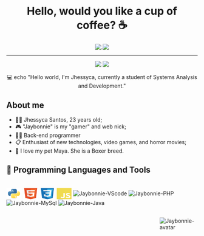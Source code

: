 <h1 align="center"> Hello, would you like a cup of coffee? ☕ </h1> 
   
<div align="center">
<a href="https://github.com/anuraghazra/github-readme-stats">
  <img height=150 align="center" src="https://github-readme-stats.vercel.app/api?username=jhessycavieiras&show_icons=true&theme=radical" />
</a>
<a href="https://github.com/anuraghazra/convoychat">
  <img height=150 align="center" src="https://github-readme-stats.vercel.app/api/top-langs?username=jhessycavieiras&layout=compact&langs_count=8&card_width=250&show_icons=true&theme=radical" />
</a>
</div>

<hr>

<div align="center">
    <a href="mailto:jhessycavieira6096@gmai.com" target="_blank"><img src="https://img.shields.io/badge/-Gmail-%23333?style=for-the-badge&logo=gmail&logoColor=white" target="_blank"></a>
    <a href="https://www.linkedin.com/in/jhessycavieira/" rel="nofollow" target="_blank"><img src="https://img.shields.io/badge/-LinkedIn-%230077B5?style=for-the-badge&logo=linkedin&logoColor=white" target="_blank"></a> 
</div>

<p align="center" dir="auto"> 💻 echo "Hello world, I'm Jhessyca, currently a student of Systems Analysis and Development."</p>


## About me

* 🙋‍♀️ Jhessyca Santos, 23 years old;
* 🎮 "Jaybonnie" is my "gamer" and web nick;
* 🧑‍💻 Back-end programmer 
* 📋 Enthusiast of new technologies, video games, and horror movies;
* 🐶 I love my pet Maya. She is a Boxer breed.

## 🧰 Programming Languages and Tools
<div style="display: inline_block"><br>
  <img align="center" alt="Jaybonnie-Python" height="30" width="40" src="https://raw.githubusercontent.com/devicons/devicon/master/icons/python/python-original.svg">
  <img align="center" alt="Jaybonnie-HTML" height="30" width="40" src="https://raw.githubusercontent.com/devicons/devicon/master/icons/html5/html5-original.svg">
  <img align="center" alt="Jaybonnie-CSS" height="30" width="40" src="https://raw.githubusercontent.com/devicons/devicon/master/icons/css3/css3-original.svg">
  <img align="center" alt="Jaybonnie-Js" height="30" width="40" src="https://raw.githubusercontent.com/devicons/devicon/master/icons/javascript/javascript-plain.svg"> 
  <img align="center" alt="Jaybonnie-VScode" height="30" width="40" src="https://cdn.jsdelivr.net/gh/devicons/devicon/icons/vscode/vscode-original.svg">
  <img align="center" alt="Jaybonnie-PHP" height="45" width="55" src="https://cdn.jsdelivr.net/gh/devicons/devicon/icons/php/php-original.svg">
  <img align="center" alt="Jaybonnie-MySql" height="50" width="60" src="https://cdn.jsdelivr.net/gh/devicons/devicon/icons/mysql/mysql-original-wordmark.svg" />
  <img align="center" alt="Jaybonnie-Java" height="45" width="50" src="https://cdn.jsdelivr.net/gh/devicons/devicon/icons/java/java-original-wordmark.svg">
</div>

##


<div align="top">
  <img align="right" alt="Jaybonnie-avatar" heigth="100" width="100" src="https://cdn.discordapp.com/attachments/349684519256850432/1202359770674368552/WhatsApp_Image_2024-01-31_at_17.41.39_1.png?ex=65cd2bcc&is=65bab6cc&hm=3cc250a1f7f5c7f45c8d07616fc5bd6faa84edb305454274b5ed769205d6593c&">
</div>

<!--<a target="_blank" rel="noopener noreferrer nofollow" href="https://camo.githubusercontent.com/c1c08eb7625abe1a813e5ad05a94891aa127a37e0ce126b59ecda28233effdac/68747470733a2f2f696d672e736869656c64732e696f2f62616467652f4d7953514c2d3030303030463f7374796c653d666f722d7468652d6261646765266c6f676f3d6d7973716c266c6f676f436f6c6f723d7768697465"><img src="https://camo.githubusercontent.com/c1c08eb7625abe1a813e5ad05a94891aa127a37e0ce126b59ecda28233effdac/68747470733a2f2f696d672e736869656c64732e696f2f62616467652f4d7953514c2d3030303030463f7374796c653d666f722d7468652d6261646765266c6f676f3d6d7973716c266c6f676f436f6c6f723d7768697465" alt="Visual Studio Code" data-canonical-src="https://img.shields.io/badge/MySQL-00000F?style=for-the-badge&amp;logo=mysql&amp;logoColor=white" style="max-width: 100%;"></a>
<a target="_blank" rel="noopener noreferrer nofollow" href="https://camo.githubusercontent.com/513e03fc97acb466e27d445394532ade8d90363a266a4e8ff9526e2c49db0f67/68747470733a2f2f696d672e736869656c64732e696f2f62616467652f56697375616c5f53747564696f5f436f64652d3030373844343f7374796c653d666f722d7468652d6261646765266c6f676f3d76697375616c25323073747564696f253230636f6465266c6f676f436f6c6f723d7768697465"><img src="https://camo.githubusercontent.com/513e03fc97acb466e27d445394532ade8d90363a266a4e8ff9526e2c49db0f67/68747470733a2f2f696d672e736869656c64732e696f2f62616467652f56697375616c5f53747564696f5f436f64652d3030373844343f7374796c653d666f722d7468652d6261646765266c6f676f3d76697375616c25323073747564696f253230636f6465266c6f676f436f6c6f723d7768697465" alt="Visual Studio Code" data-canonical-src="https://img.shields.io/badge/Visual_Studio_Code-0078D4?style=for-the-badge&amp;logo=visual%20studio%20code&amp;logoColor=white" style="max-width: 100%;"></a>
<a target="_blank" rel="noopener noreferrer nofollow" href="https://camo.githubusercontent.com/b0432ab0567d45add9bf155718ab7de57c330cd3acd719374fae0384e95688c2/68747470733a2f2f696d672e736869656c64732e696f2f62616467652f4e6f64652e6a732d3433383533443f7374796c653d666f722d7468652d6261646765266c6f676f3d6e6f64652e6a73266c6f676f436f6c6f723d7768697465"><img src="https://camo.githubusercontent.com/b0432ab0567d45add9bf155718ab7de57c330cd3acd719374fae0384e95688c2/68747470733a2f2f696d672e736869656c64732e696f2f62616467652f4e6f64652e6a732d3433383533443f7374796c653d666f722d7468652d6261646765266c6f676f3d6e6f64652e6a73266c6f676f436f6c6f723d7768697465" alt="Visual Studio Code" data-canonical-src="https://img.shields.io/badge/Node.js-43853D?style=for-the-badge&amp;logo=node.js&amp;logoColor=white" style="max-width: 100%;"></a>

 <img align="center" alt="Rafa-Ts" height="30" width="40" src="https://raw.githubusercontent.com/devicons/devicon/master/icons/typescript/typescript-plain.svg">
  <img align="center" alt="Rafa-React" height="30" width="40" src="https://raw.githubusercontent.com/devicons/devicon/master/icons/react/react-original.svg">
  <img align="center" alt="Rafa-Csharp" height="30" width="40" src="https://raw.githubusercontent.com/devicons/devicon/master/icons/csharp/csharp-original.svg">
<!--
**Jaybonnie/Jaybonnie** is a ✨ _special_ ✨ repository because its `README.md` (this file) appears on your GitHub profile.

Here are some ideas to get you started:

- 🔭 I’m currently working on ...
- 🌱 I’m currently learning ...
- 👯 I’m looking to collaborate on ...
- 🤔 I’m looking for help with ...
- 💬 Ask me about ...
- 📫 How to reach me: ...
- 😄 Pronouns: ...
- ⚡ Fun fact: ...
-->
